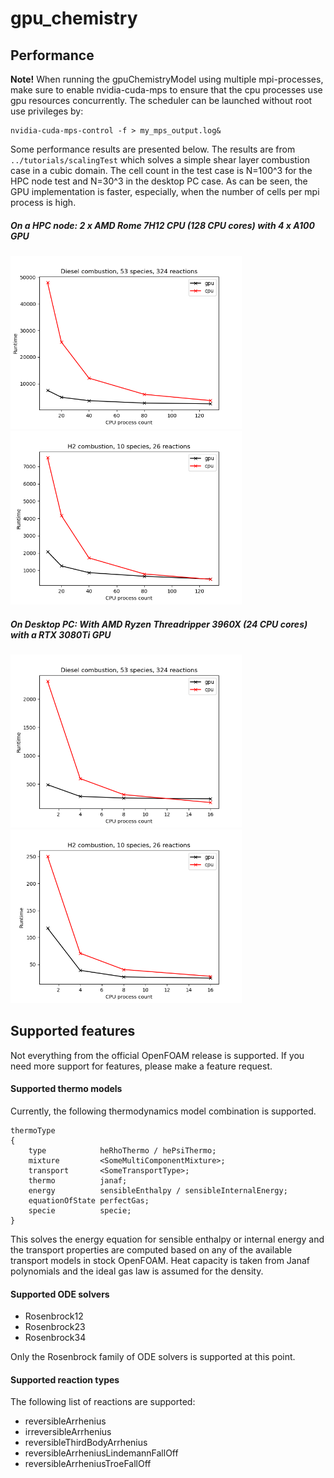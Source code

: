 # gpu_chemistry


## Performance

**Note!** When running the gpuChemistryModel using multiple mpi-processes, make sure to enable nvidia-cuda-mps to ensure that the cpu processes use gpu resources concurrently. The scheduler can be launched without root use privileges by:
```
nvidia-cuda-mps-control -f > my_mps_output.log&
```

Some performance results are presented below. The results are from ```../tutorials/scalingTest``` which solves a simple shear layer combustion case in a cubic domain. The cell count in the test case is N=100^3 for the HPC node test and N=30^3 in the desktop PC case. As can be seen, the GPU implementation is faster, especially, when the number of cells per mpi process is high.

##### On a HPC node: 2 x AMD Rome 7H12 CPU (128 CPU cores) with 4 x A100 GPU
<img src="../tutorials/scalingTest/gri_results_a100.png" alt="asd" width="370"/>
<img src="../tutorials/scalingTest/h2_results_a100.png" alt="asd" width="370"/>

##### On Desktop PC: With AMD Ryzen Threadripper 3960X (24 CPU cores) with a RTX 3080Ti GPU
<img src="../tutorials/scalingTest/gri_results_rtx3080ti.png" alt="asd" width="370"/>
<img src="../tutorials/scalingTest/h2_results_rtx3080ti.png" alt="asd" width="370"/>

## Supported features
Not everything from the official OpenFOAM release is supported. If you need more support for features, please make a feature request.

#### Supported thermo models
Currently, the following thermodynamics model combination is supported.

```
thermoType
{
    type            heRhoThermo / hePsiThermo;
    mixture         <SomeMultiComponentMixture>;
    transport       <SomeTransportType>;
    thermo          janaf;
    energy          sensibleEnthalpy / sensibleInternalEnergy;
    equationOfState perfectGas;
    specie          specie;
}
```
This solves the energy equation for sensible enthalpy or internal energy and the transport properties are computed based on any of the available transport models in stock OpenFOAM. Heat capacity is taken from Janaf polynomials and the ideal gas law is assumed for the density.


#### Supported ODE solvers
* Rosenbrock12
* Rosenbrock23
* Rosenbrock34

Only the Rosenbrock family of ODE solvers is supported at this point.


#### Supported reaction types
The following list of reactions are supported:

* reversibleArrhenius
* irreversibleArrhenius
* reversibleThirdBodyArrhenius
* reversibleArrheniusLindemannFallOff
* reversibleArrheniusTroeFallOff



